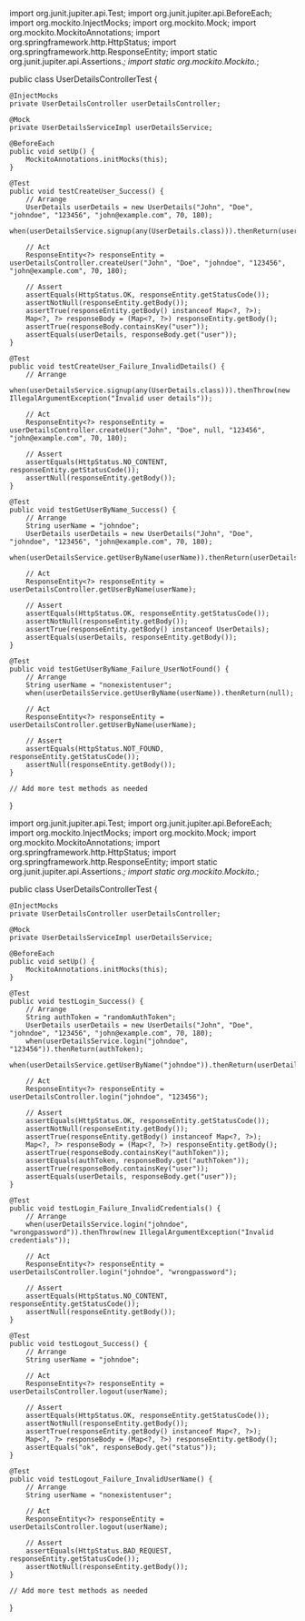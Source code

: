 import org.junit.jupiter.api.Test;
import org.junit.jupiter.api.BeforeEach;
import org.mockito.InjectMocks;
import org.mockito.Mock;
import org.mockito.MockitoAnnotations;
import org.springframework.http.HttpStatus;
import org.springframework.http.ResponseEntity;
import static org.junit.jupiter.api.Assertions.*;
import static org.mockito.Mockito.*;

public class UserDetailsControllerTest {

    @InjectMocks
    private UserDetailsController userDetailsController;

    @Mock
    private UserDetailsServiceImpl userDetailsService;

    @BeforeEach
    public void setUp() {
        MockitoAnnotations.initMocks(this);
    }

    @Test
    public void testCreateUser_Success() {
        // Arrange
        UserDetails userDetails = new UserDetails("John", "Doe", "johndoe", "123456", "john@example.com", 70, 180);
        when(userDetailsService.signup(any(UserDetails.class))).thenReturn(userDetails);

        // Act
        ResponseEntity<?> responseEntity = userDetailsController.createUser("John", "Doe", "johndoe", "123456", "john@example.com", 70, 180);

        // Assert
        assertEquals(HttpStatus.OK, responseEntity.getStatusCode());
        assertNotNull(responseEntity.getBody());
        assertTrue(responseEntity.getBody() instanceof Map<?, ?>);
        Map<?, ?> responseBody = (Map<?, ?>) responseEntity.getBody();
        assertTrue(responseBody.containsKey("user"));
        assertEquals(userDetails, responseBody.get("user"));
    }

    @Test
    public void testCreateUser_Failure_InvalidDetails() {
        // Arrange
        when(userDetailsService.signup(any(UserDetails.class))).thenThrow(new IllegalArgumentException("Invalid user details"));

        // Act
        ResponseEntity<?> responseEntity = userDetailsController.createUser("John", "Doe", null, "123456", "john@example.com", 70, 180);

        // Assert
        assertEquals(HttpStatus.NO_CONTENT, responseEntity.getStatusCode());
        assertNull(responseEntity.getBody());
    }

    @Test
    public void testGetUserByName_Success() {
        // Arrange
        String userName = "johndoe";
        UserDetails userDetails = new UserDetails("John", "Doe", "johndoe", "123456", "john@example.com", 70, 180);
        when(userDetailsService.getUserByName(userName)).thenReturn(userDetails);

        // Act
        ResponseEntity<?> responseEntity = userDetailsController.getUserByName(userName);

        // Assert
        assertEquals(HttpStatus.OK, responseEntity.getStatusCode());
        assertNotNull(responseEntity.getBody());
        assertTrue(responseEntity.getBody() instanceof UserDetails);
        assertEquals(userDetails, responseEntity.getBody());
    }

    @Test
    public void testGetUserByName_Failure_UserNotFound() {
        // Arrange
        String userName = "nonexistentuser";
        when(userDetailsService.getUserByName(userName)).thenReturn(null);

        // Act
        ResponseEntity<?> responseEntity = userDetailsController.getUserByName(userName);

        // Assert
        assertEquals(HttpStatus.NOT_FOUND, responseEntity.getStatusCode());
        assertNull(responseEntity.getBody());
    }

    // Add more test methods as needed

}

import org.junit.jupiter.api.Test;
import org.junit.jupiter.api.BeforeEach;
import org.mockito.InjectMocks;
import org.mockito.Mock;
import org.mockito.MockitoAnnotations;
import org.springframework.http.HttpStatus;
import org.springframework.http.ResponseEntity;
import static org.junit.jupiter.api.Assertions.*;
import static org.mockito.Mockito.*;

public class UserDetailsControllerTest {

    @InjectMocks
    private UserDetailsController userDetailsController;

    @Mock
    private UserDetailsServiceImpl userDetailsService;

    @BeforeEach
    public void setUp() {
        MockitoAnnotations.initMocks(this);
    }

    @Test
    public void testLogin_Success() {
        // Arrange
        String authToken = "randomAuthToken";
        UserDetails userDetails = new UserDetails("John", "Doe", "johndoe", "123456", "john@example.com", 70, 180);
        when(userDetailsService.login("johndoe", "123456")).thenReturn(authToken);
        when(userDetailsService.getUserByName("johndoe")).thenReturn(userDetails);

        // Act
        ResponseEntity<?> responseEntity = userDetailsController.login("johndoe", "123456");

        // Assert
        assertEquals(HttpStatus.OK, responseEntity.getStatusCode());
        assertNotNull(responseEntity.getBody());
        assertTrue(responseEntity.getBody() instanceof Map<?, ?>);
        Map<?, ?> responseBody = (Map<?, ?>) responseEntity.getBody();
        assertTrue(responseBody.containsKey("authToken"));
        assertEquals(authToken, responseBody.get("authToken"));
        assertTrue(responseBody.containsKey("user"));
        assertEquals(userDetails, responseBody.get("user"));
    }

    @Test
    public void testLogin_Failure_InvalidCredentials() {
        // Arrange
        when(userDetailsService.login("johndoe", "wrongpassword")).thenThrow(new IllegalArgumentException("Invalid credentials"));

        // Act
        ResponseEntity<?> responseEntity = userDetailsController.login("johndoe", "wrongpassword");

        // Assert
        assertEquals(HttpStatus.NO_CONTENT, responseEntity.getStatusCode());
        assertNull(responseEntity.getBody());
    }

    @Test
    public void testLogout_Success() {
        // Arrange
        String userName = "johndoe";

        // Act
        ResponseEntity<?> responseEntity = userDetailsController.logout(userName);

        // Assert
        assertEquals(HttpStatus.OK, responseEntity.getStatusCode());
        assertNotNull(responseEntity.getBody());
        assertTrue(responseEntity.getBody() instanceof Map<?, ?>);
        Map<?, ?> responseBody = (Map<?, ?>) responseEntity.getBody();
        assertEquals("ok", responseBody.get("status"));
    }

    @Test
    public void testLogout_Failure_InvalidUserName() {
        // Arrange
        String userName = "nonexistentuser";

        // Act
        ResponseEntity<?> responseEntity = userDetailsController.logout(userName);

        // Assert
        assertEquals(HttpStatus.BAD_REQUEST, responseEntity.getStatusCode());
        assertNotNull(responseEntity.getBody());
    }

    // Add more test methods as needed

}
